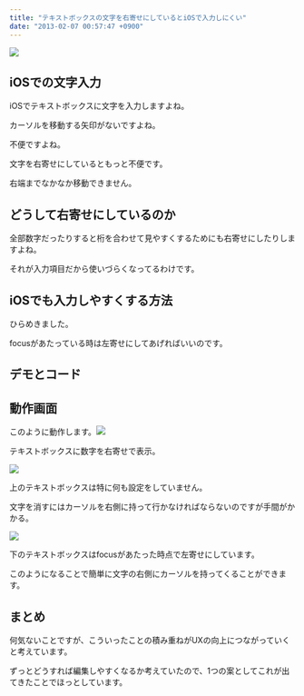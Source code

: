 ```yaml
---
title: "テキストボックスの文字を右寄せにしているとiOSで入力しにくい"
date: "2013-02-07 00:57:47 +0900"
---
```


![](/images/2013/2/7/input-1.jpg)

## iOSでの文字入力

iOSでテキストボックスに文字を入力しますよね。

カーソルを移動する矢印がないですよね。

不便ですよね。

文字を右寄せにしているともっと不便です。

右端までなかなか移動できません。

## どうして右寄せにしているのか

全部数字だったりすると桁を合わせて見やすくするためにも右寄せにしたりしますよね。

それが入力項目だから使いづらくなってるわけです。

## iOSでも入力しやすくする方法

ひらめきました。

focusがあたっている時は左寄せにしてあげればいいのです。

## デモとコード

## 動作画面

このように動作します。![](/images/2013/2/7/input-2.jpg)

テキストボックスに数字を右寄せで表示。

![](/images/2013/2/7/input-3.jpg)

上のテキストボックスは特に何も設定をしていません。

文字を消すにはカーソルを右側に持って行かなければならないのですが手間がかかる。

![](/images/2013/2/7/input-4.jpg)

下のテキストボックスはfocusがあたった時点で左寄せにしています。

このようになることで簡単に文字の右側にカーソルを持ってくることができます。

## まとめ

何気ないことですが、こういったことの積み重ねがUXの向上につながっていくと考えています。

ずっとどうすれば編集しやすくなるか考えていたので、1つの案としてこれが出てきたことでほっとしています。
